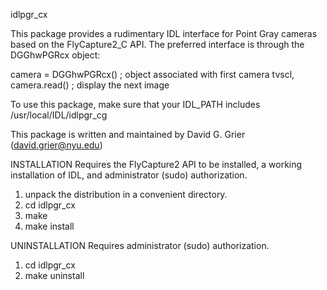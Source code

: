 idlpgr_cx

This package provides a rudimentary IDL interface for
Point Gray cameras based on the FlyCapture2_C API.
The preferred interface is through the DGGhwPGRcx
object:

camera = DGGhwPGRcx() ; object associated with first camera
tvscl, camera.read()  ; display the next image

To use this package, make sure that your IDL_PATH includes
/usr/local/IDL/idlpgr_cg

This package is written and maintained by David G. Grier
(david.grier@nyu.edu)

INSTALLATION
Requires the FlyCapture2 API to be installed, a working
installation of IDL, and administrator (sudo) authorization.
1. unpack the distribution in a convenient directory.
2. cd idlpgr_cx
3. make
4. make install

UNINSTALLATION
Requires administrator (sudo) authorization.
1. cd idlpgr_cx
2. make uninstall
